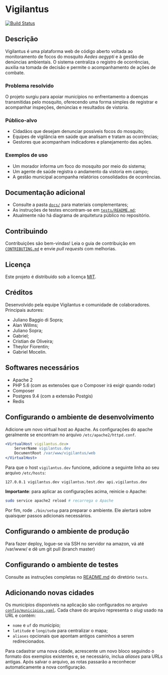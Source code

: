 # Vigilantus

[![Build Status](http://phpci.perspectiva.in/build-status/image/1)](http://phpci.perspectiva.in/build-status/view/1)

## Descrição

Vigilantus é uma plataforma web de código aberto voltada ao monitoramento de
focos do mosquito *Aedes aegypti* e à gestão de denúncias ambientais. O sistema
centraliza o registro de ocorrências, auxilia na tomada de decisão e permite o
acompanhamento de ações de combate.

### Problema resolvido

O projeto surgiu para apoiar municípios no enfrentamento a doenças
transmitidas pelo mosquito, oferecendo uma forma simples de registrar e
acompanhar inspeções, denúncias e resultados de vistoria.

### Público-alvo

- Cidadãos que desejam denunciar possíveis focos do mosquito;
- Equipes de vigilância em saúde que analisam e tratam as ocorrências;
- Gestores que acompanham indicadores e planejamento das ações.

### Exemplos de uso

- Um morador informa um foco do mosquito por meio do sistema;
- Um agente de saúde registra o andamento da vistoria em campo;
- A gestão municipal acompanha relatórios consolidados de ocorrências.

## Documentação adicional

- Consulte a pasta [`docs/`](docs) para materiais complementares;
- As instruções de testes encontram-se em [`tests/README.md`](tests/README.md);
- Atualmente não há diagrama de arquitetura público no repositório.

## Contribuindo

Contribuições são bem-vindas! Leia o guia de contribuição em
[`CONTRIBUTING.md`](CONTRIBUTING.md) e envie *pull requests* com melhorias.

## Licença

Este projeto é distribuído sob a licença [MIT](LICENSE).

## Créditos

Desenvolvido pela equipe Vigilantus e comunidade de colaboradores.
Principais autores:

- Juliano Baggio di Sopra;
- Alan Willms;
- Juliano Sopra;
- Gabriel;
- Cristian de Oliveira;
- Theylor Fiorentin;
- Gabriel Mocelin.

## Softwares necessários

* Apache 2
* PHP 5.6 (com as extensões que o Composer irá exigir quando rodar)
* Composer
* Postgres 9.4 (com a extensão Postgis)
* Redis

## Configurando o ambiente de desenvolvimento

Adicione um novo virtual host ao Apache. As configurações do apache geralmente
se encontram no arquivo `/etc/apache2/httpd.conf`.

```apache
<VirtualHost vigilantus.dev>
    ServerName vigilantus.dev
    DocumentRoot /var/www/vigilantus/web
</VirtualHost>
```

Para que o host `vigilantus.dev` funcione, adicione a seguinte linha ao seu
arquivo `/etc/hosts`:

```
127.0.0.1 vigilantus.dev vigilantus.test.dev api.vigilantus.dev
```

**Importante**: para aplicar as configurações acima, reinicie o Apache:

```bash
sudo service apache2 reload # recarrega o Apache
```

Por fim, rode `./bin/setup` para preparar o ambiente. Ele alertará sobre
quaisquer passos adicionais necessários.

## Configurando o ambiente de produção

Para fazer deploy, logue-se via SSH no servidor na amazon, vá até /var/www/ e dê um git pull (branch master)

## Configurando o ambiente de testes

Consulte as instruções completas no [README.md](tests/README.md) do diretório `tests`.

## Adicionando novas cidades

Os municípios disponíveis na aplicação são configurados no arquivo
[`config/municipios.yaml`](config/municipios.yaml). Cada chave do arquivo
representa o *slug* usado na URL e contém:

- `nome` e `uf` do município;
- `latitude` e `longitude` para centralizar o mapa;
- `aliases` opcionais que apontam antigos caminhos a serem redirecionados.

Para cadastrar uma nova cidade, acrescente um novo bloco seguindo o formato
dos exemplos existentes e, se necessário, inclua *aliases* para URLs antigas.
Após salvar o arquivo, as rotas passarão a reconhecer automaticamente a nova
configuração.
